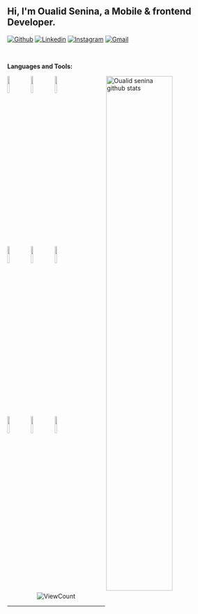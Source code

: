 
## Hi, I'm Oualid Senina, a Mobile & frontend Developer.


[![Github](https://img.shields.io/badge/-Github-000?style=flat&logo=Github&logoColor=white)](https://github.com/crow-dz)
[![Linkedin](https://img.shields.io/badge/-LinkedIn-blue?style=flat&logo=Linkedin&logoColor=white)](https://www.linkedin.com/in/oualid-senina-24253b187/)
[![Instagram](https://img.shields.io/badge/-Instagram-c13584?style=flat&labelColor=c13584&logo=instagram&logoColor=white)](https://www.instagram.com/walid.senina/)
[![Gmail](https://img.shields.io/badge/-Gmail-c14438?style=flat&logo=Gmail&logoColor=white)](mailto:walid.cena@gmail.com)

&nbsp;

<!--
**Talking about Personal Stuffs:**-->

<!-- Any image aligned to the right. Beware the width 
<img width="100%" height="20%" alt="cover" src="https://storyset.com/illustration/javascript-frameworks/amico#default&hide=Character&hide=complete" />-->
<!--
- 👨🏽‍💻 I’m currently working on [Handle Path Oz](https://github.com/onimur/handle-path-oz);
- 🌱 I’m currently learning Kotlin and Continuous Integration(CircleCI); 
- 👯 I’m looking to collaborate on [Handle Path Oz](https://github.com/onimur/handle-path-oz) 🤝;
- 🤔 I’m looking for help with Design Pattern 😭;
- 💬 Ask me about anything, I am happy to help;
- ⚡️ Fun-Fact: I have a degree in civil engineering;
- 📫 How to reach me: murillo_comino@hotmail.com;-->

**Languages and Tools:** 

<!-- Your github readme stats
You can use this api: https://github.com/anuraghazra/github-readme-stats
-->
<p>
  <a href="https://github.com/crow-dz/">
    <img width="55%" align="right" alt="Oualid senina github stats" src="https://github-readme-stats.vercel.app/api?username=crow-dz&show_icons=true&hide_border=true" />
  </a>

  <!-- Your languages and tools. Be careful with the alignment. 
  You can use this sites to get logos: https://www.vectorlogo.zone or https://simpleicons.org/
  -->
  <code><img width="10%" src="https://www.vectorlogo.zone/logos/flutterio/flutterio-ar21.svg"></code>
  <code><img width="10%" src="https://www.vectorlogo.zone/logos/dartlang/dartlang-ar21.svg"></code>
  <code><img width="10%" src="https://www.vectorlogo.zone/logos/android/android-ar21.svg"></code>
  <br />
  <code><img width="10%" src="https://www.vectorlogo.zone/logos/firebase/firebase-ar21.svg"></code>
  <code><img width="10%" src="https://www.vectorlogo.zone/logos/tailwindcss/tailwindcss-ar21.svg"></code>
  <code><img width="10%" src="https://www.vectorlogo.zone/logos/git-scm/git-scm-ar21.svg"></code>
  <br />
  <code><img width="10%" src="https://www.vectorlogo.zone/logos/javascript/javascript-horizontal.svg"></code>
  <code><img width="10%" src="https://www.vectorlogo.zone/logos/python/python-ar21.svg"></code>
  <code><img width="10%" src="https://www.vectorlogo.zone/logos/reactjs/reactjs-ar21.svg"></code>
  <br />

</p>

<!-- Your hits or visitors
site: http://hits.dwyl.com or https://visitor-badge.glitch.me
Both apis are in trouble due to the number of requests, if you know any other to register visitors, great
-->
<p align="center">
  <img alt="ViewCount" src="https://views.whatilearened.today/views/github/crow-dz/oualid.svg" />
</p>



---




